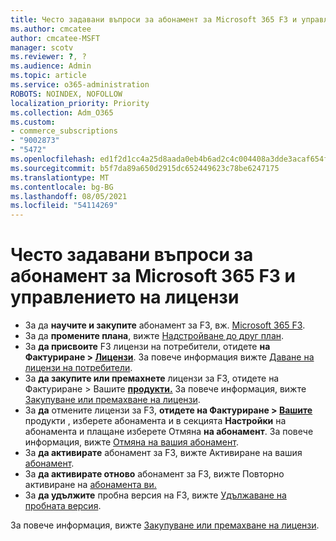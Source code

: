 ```yaml
---
title: Често задавани въпроси за абонамент за Microsoft 365 F3 и управлението на лицензи
ms.author: cmcatee
author: cmcatee-MSFT
manager: scotv
ms.reviewer: ?, ?
ms.audience: Admin
ms.topic: article
ms.service: o365-administration
ROBOTS: NOINDEX, NOFOLLOW
localization_priority: Priority
ms.collection: Adm_O365
ms.custom:
- commerce_subscriptions
- "9002873"
- "5472"
ms.openlocfilehash: ed1f2d1cc4a25d8aada0eb4b6ad2c4c004408a3dde3acaf654f575f470391031
ms.sourcegitcommit: b5f7da89a650d2915dc652449623c78be6247175
ms.translationtype: MT
ms.contentlocale: bg-BG
ms.lasthandoff: 08/05/2021
ms.locfileid: "54114269"
---
```

# <a name="microsoft-365-f3-subscription-and-license-management-faq"></a>Често задавани въпроси за абонамент за Microsoft 365 F3 и управлението на лицензи

- За да **научите и закупите** абонамент за F3, вж. [Microsoft 365 F3](https://www.microsoft.com/microsoft-365/microsoft-365-enterprise-f3?activetab=pivot%3aoverviewtab).
- За да **промените плана**, вижте [Надстройване до друг план](https://docs.microsoft.com/microsoft-365/commerce/subscriptions/upgrade-to-different-plan).
- За **да присвоите** F3 лицензи на потребители, отидете **на Фактуриране > [Лицензи](https://go.microsoft.com/fwlink/p/?linkid=842264)**. За повече информация вижте [Даване на лицензи на потребители](https://docs.microsoft.com/microsoft-365/admin/manage/assign-licenses-to-users).
- За **да закупите или премахнете** лицензи за F3, отидете на Фактуриране > Вашите **[продукти.](https://go.microsoft.com/fwlink/p/?linkid=842054)** За повече информация, вижте [Закупуване или премахване на лицензи](https://docs.microsoft.com/microsoft-365/commerce/licenses/buy-licenses#buy-or-remove-licenses-for-your-business-subscription).
- За **да** отмените лицензи за F3,  **отидете на Фактуриране > [Вашите](https://go.microsoft.com/fwlink/p/?linkid=842054)** продукти , изберете абонамента и в секцията **Настройки** на абонамента и плащане изберете Отмяна **на абонамент**. За повече информация, вижте [Отмяна на вашия абонамент](https://docs.microsoft.com/microsoft-365/commerce/subscriptions/cancel-your-subscription).
- За **да активирате** абонамент за F3, вижте Активиране на вашия [абонамент](https://docs.microsoft.com/alchemyinsights/activate-your-office-365-subscription).
- За **да активирате отново** абонамент за F3, вижте Повторно активиране на [абонамента ви.](https://docs.microsoft.com/alchemyinsights/reactivate-your-subscription)
- За **да удължите** пробна версия на F3, вижте [Удължаване на пробната версия](https://docs.microsoft.com/microsoft-365/commerce/extend-your-trial).

За повече информация, вижте [Закупуване или премахване на лицензи](https://docs.microsoft.com/microsoft-365/commerce/licenses/buy-licenses).